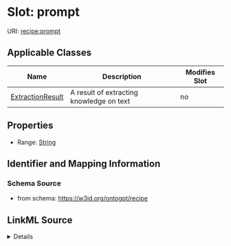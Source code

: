 

# Slot: prompt

URI: [recipe:prompt](http://w3id.org/ontogpt/recipe/prompt)



<!-- no inheritance hierarchy -->





## Applicable Classes

| Name | Description | Modifies Slot |
| --- | --- | --- |
| [ExtractionResult](ExtractionResult.md) | A result of extracting knowledge on text |  no  |







## Properties

* Range: [String](String.md)





## Identifier and Mapping Information







### Schema Source


* from schema: https://w3id.org/ontogpt/recipe




## LinkML Source

<details>
```yaml
name: prompt
from_schema: https://w3id.org/ontogpt/recipe
rank: 1000
alias: prompt
owner: ExtractionResult
domain_of:
- ExtractionResult
range: string

```
</details>